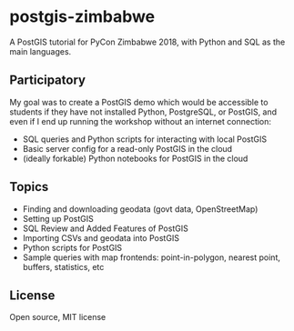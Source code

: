 # postgis-zimbabwe

A PostGIS tutorial for PyCon Zimbabwe 2018, with Python and SQL as the main
languages.

## Participatory

My goal was to create a PostGIS demo which would be accessible to students
if they have not installed Python, PostgreSQL, or PostGIS, and even if I
end up running the workshop without an internet connection:

- SQL queries and Python scripts for interacting with local PostGIS
- Basic server config for a read-only PostGIS in the cloud
- (ideally forkable) Python notebooks for PostGIS in the cloud

## Topics

- Finding and downloading geodata (govt data, OpenStreetMap)
- Setting up PostGIS
- SQL Review and Added Features of PostGIS
- Importing CSVs and geodata into PostGIS
- Python scripts for PostGIS
- Sample queries with map frontends: point-in-polygon, nearest point, buffers, statistics, etc 

## License

Open source, MIT license
